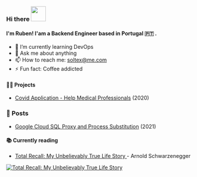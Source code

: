 ### Hi there <img src="https://media.giphy.com/media/mGcNjsfWAjY5AEZNw6/giphy.gif" width="40">

#### I'm Ruben! I'am a Backend Engineer based in Portugal 🇵🇹 .

- 🌱 I’m currently learning DevOps
- 💬 Ask me about anything
- 📫 How to reach me: soltex@me.com
- ⚡ Fun fact: Coffee addicted

#### 👨‍💻 Projects
- [Covid Application - Help Medical Professionals](https://medic-rest.herokuapp.com/) (2020) 

### 📄 Posts
- [Google Cloud SQL Proxy and Process Substitution](https://soltex.me/2021/04/02/google-cloud-sql-proxy-and-process-substitution.html) (2021)

#### 📚 Currently reading

- [Total Recall: My Unbelievably True Life Story ](https://www.goodreads.com/book/show/14546626-total-recall) - Arnold Schwarzenegger

<div class="gr_grid_container">
   <div class="gr_grid_book_container">
     <a title="Total Recall: My Unbelievably True Life Story" rel="nofollow" href="https://www.goodreads.com/book/show/14546626-total-recall">
       <img alt="Total Recall: My Unbelievably True Life Story" border="0" src="https://i.gr-assets.com/images/S/compressed.photo.goodreads.com/books/1344398356l/14546626._SX98_.jpg" />
     </a>
  </div>
</div>
